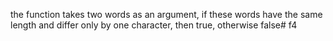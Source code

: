 the function takes two words as an argument, if these words have the same length and differ only by one character, then true, otherwise false# f4
